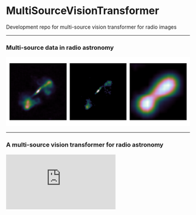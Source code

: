 # MultiSourceVisionTransformer
Development repo for multi-source vision transformer for radio images

---

### Multi-source data in radio astronomy

![multisource comparison images](https://github.com/as595/MultiSourceTransformer/blob/main/figures/comparison.png)

---

### A multi-source vision transformer for radio astronomy

![multisource transformer architecture](https://github.com/as595/MultiSourceTransformer/blob/main/figures/diagram.pdf)
